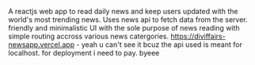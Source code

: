 A reactjs web app to read daily news and keep users updated with the world's most trending news. Uses news api to fetch data from the server. friendly and minimalistic UI with the sole purpose of news reading with simple routing accross various news catergories.
https://diviffairs-newsapp.vercel.app - yeah u can't see it bcuz the api used is meant for localhost. for deployment i need to pay. byeee
